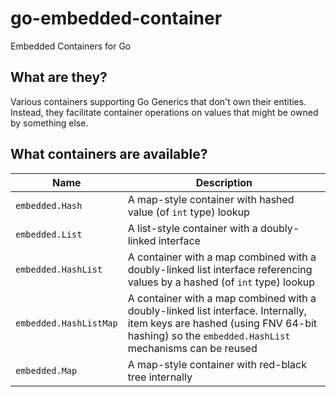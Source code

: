 # go-embedded-container
Embedded Containers for Go

## What are they?
Various containers supporting Go Generics that don't own their entities. Instead, they facilitate container operations on values that might be owned by something else.

## What containers are available?

| Name | Description |
|------|-------------|
| `embedded.Hash` | A map-style container with hashed value (of `int` type) lookup |
| `embedded.List` | A list-style container with a doubly-linked interface |
| `embedded.HashList` | A container with a map combined with a doubly-linked list interface referencing values by a hashed (of `int` type) lookup |
| `embedded.HashListMap` | A container with a map combined with a doubly-linked list interface. Internally, item keys are hashed (using FNV 64-bit hashing) so the `embedded.HashList` mechanisms can be reused |
| `embedded.Map` | A map-style container with red-black tree internally |

